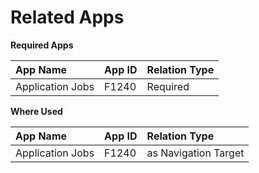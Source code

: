# Related Apps

**Required Apps**

| App Name              | App ID   | Relation Type        |
|:----------------------|:---------|:---------------------|
| Application Jobs      | F1240    | Required             |

**Where Used**

| App Name              | App ID   | Relation Type        |
|:----------------------|:---------|:---------------------|
| Application Jobs      | F1240    | as Navigation Target |